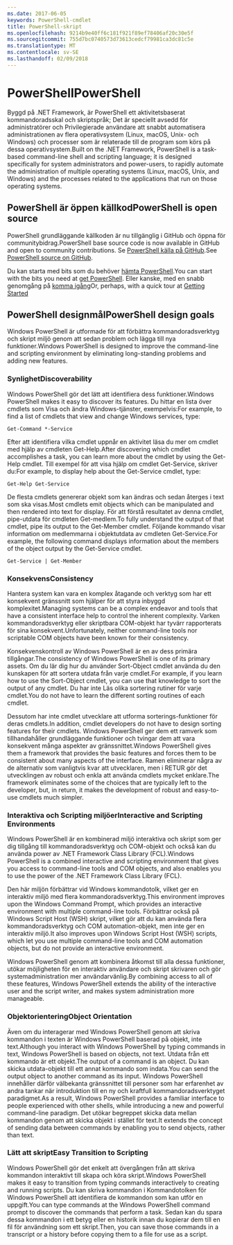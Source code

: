 ```yaml
---
ms.date: 2017-06-05
keywords: PowerShell-cmdlet
title: PowerShell-skript
ms.openlocfilehash: 9214b9e40ff6c181f921f89ef78406af20c30e5f
ms.sourcegitcommit: 755d7bc0740573d73613cedcf79981ca3dc81c5e
ms.translationtype: MT
ms.contentlocale: sv-SE
ms.lasthandoff: 02/09/2018
---
```

# <a name="powershell"></a><span data-ttu-id="a0e00-103">PowerShell</span><span class="sxs-lookup"><span data-stu-id="a0e00-103">PowerShell</span></span>

<span data-ttu-id="a0e00-104">Byggd på .NET Framework, är PowerShell ett aktivitetsbaserat kommandoradsskal och skriptspråk; Det är speciellt avsedd för administratörer och Privilegierade användare att snabbt automatisera administrationen av flera operativsystem (Linux, macOS, Unix- och Windows) och processer som är relaterade till de program som körs på dessa operativsystem.</span><span class="sxs-lookup"><span data-stu-id="a0e00-104">Built on the .NET Framework, PowerShell is a task-based command-line shell and scripting language; it is designed specifically for system administrators and power-users, to rapidly automate the administration of multiple operating systems (Linux, macOS, Unix, and Windows) and the processes related to the applications that run on those operating systems.</span></span>

## <a name="powershell-is-open-source"></a><span data-ttu-id="a0e00-105">PowerShell är öppen källkod</span><span class="sxs-lookup"><span data-stu-id="a0e00-105">PowerShell is open source</span></span>

<span data-ttu-id="a0e00-106">PowerShell grundläggande källkoden är nu tillgänglig i GitHub och öppna för communitybidrag.</span><span class="sxs-lookup"><span data-stu-id="a0e00-106">PowerShell base source code is now available in GitHub and open to community contributions.</span></span> <span data-ttu-id="a0e00-107">Se [PowerShell källa på GitHub](https://github.com/powershell/powershell).</span><span class="sxs-lookup"><span data-stu-id="a0e00-107">See [PowerShell source on GitHub](https://github.com/powershell/powershell).</span></span>

<span data-ttu-id="a0e00-108">Du kan starta med bits som du behöver [hämta PowerShell](https://github.com/PowerShell/PowerShell#get-powershell).</span><span class="sxs-lookup"><span data-stu-id="a0e00-108">You can start with the bits you need at [get PowerShell](https://github.com/PowerShell/PowerShell#get-powershell).</span></span>
<span data-ttu-id="a0e00-109">Eller kanske, med en snabb genomgång på [komma igång](https://github.com/PowerShell/PowerShell/blob/master/docs/learning-powershell)</span><span class="sxs-lookup"><span data-stu-id="a0e00-109">Or, perhaps, with a quick tour at [Getting Started](https://github.com/PowerShell/PowerShell/blob/master/docs/learning-powershell)</span></span>

## <a name="powershell-design-goals"></a><span data-ttu-id="a0e00-110">PowerShell designmål</span><span class="sxs-lookup"><span data-stu-id="a0e00-110">PowerShell design goals</span></span>
<span data-ttu-id="a0e00-111">Windows PowerShell är utformade för att förbättra kommandoradsverktyg och skript miljö genom att sedan problem och lägga till nya funktioner.</span><span class="sxs-lookup"><span data-stu-id="a0e00-111">Windows PowerShell is designed to improve the command-line and scripting environment by eliminating long-standing problems and adding new features.</span></span>

### <a name="discoverability"></a><span data-ttu-id="a0e00-112">Synlighet</span><span class="sxs-lookup"><span data-stu-id="a0e00-112">Discoverability</span></span>
<span data-ttu-id="a0e00-113">Windows PowerShell gör det lätt att identifiera dess funktioner.</span><span class="sxs-lookup"><span data-stu-id="a0e00-113">Windows PowerShell makes it easy to discover its features.</span></span> <span data-ttu-id="a0e00-114">Du hittar en lista över cmdlets som Visa och ändra Windows-tjänster, exempelvis:</span><span class="sxs-lookup"><span data-stu-id="a0e00-114">For example, to find a list of cmdlets that view and change Windows services, type:</span></span>

```
Get-Command *-Service
```

<span data-ttu-id="a0e00-115">Efter att identifiera vilka cmdlet uppnår en aktivitet läsa du mer om cmdlet med hjälp av cmdleten Get-Help.</span><span class="sxs-lookup"><span data-stu-id="a0e00-115">After discovering which cmdlet accomplishes a task, you can learn more about the cmdlet by using the Get-Help cmdlet.</span></span> <span data-ttu-id="a0e00-116">Till exempel för att visa hjälp om cmdlet Get-Service, skriver du:</span><span class="sxs-lookup"><span data-stu-id="a0e00-116">For example, to display help about the Get-Service cmdlet, type:</span></span>

```
Get-Help Get-Service
```
<span data-ttu-id="a0e00-117">De flesta cmdlets genererar objekt som kan ändras och sedan återges i text som ska visas.</span><span class="sxs-lookup"><span data-stu-id="a0e00-117">Most cmdlets emit objects which can be manipulated and then rendered into text for display.</span></span> <span data-ttu-id="a0e00-118">För att förstå resultatet av denna cmdlet, pipe-utdata för cmdleten Get-medlem.</span><span class="sxs-lookup"><span data-stu-id="a0e00-118">To fully understand the output of that cmdlet, pipe its output to the Get-Member cmdlet.</span></span> <span data-ttu-id="a0e00-119">Följande kommando visar information om medlemmarna i objektutdata av cmdleten Get-Service.</span><span class="sxs-lookup"><span data-stu-id="a0e00-119">For example, the following command displays information about the members of the object output by the Get-Service cmdlet.</span></span>

```
Get-Service | Get-Member
```

### <a name="consistency"></a><span data-ttu-id="a0e00-120">Konsekvens</span><span class="sxs-lookup"><span data-stu-id="a0e00-120">Consistency</span></span>
<span data-ttu-id="a0e00-121">Hantera system kan vara en komplex åtagande och verktyg som har ett konsekvent gränssnitt som hjälper för att styra inbyggd komplexitet.</span><span class="sxs-lookup"><span data-stu-id="a0e00-121">Managing systems can be a complex endeavor and tools that have a consistent interface help to control the inherent complexity.</span></span> <span data-ttu-id="a0e00-122">Varken kommandoradsverktyg eller skriptbara COM-objekt har tyvärr rapporterats för sina konsekvent.</span><span class="sxs-lookup"><span data-stu-id="a0e00-122">Unfortunately, neither command-line tools nor scriptable COM objects have been known for their consistency.</span></span>

<span data-ttu-id="a0e00-123">Konsekvenskontroll av Windows PowerShell är en av dess primära tillgångar.</span><span class="sxs-lookup"><span data-stu-id="a0e00-123">The consistency of Windows PowerShell is one of its primary assets.</span></span> <span data-ttu-id="a0e00-124">Om du lär dig hur du använder Sort-Object cmdlet använda du den kunskapen för att sortera utdata från varje cmdlet.</span><span class="sxs-lookup"><span data-stu-id="a0e00-124">For example, if you learn how to use the Sort-Object cmdlet, you can use that knowledge to sort the output of any cmdlet.</span></span> <span data-ttu-id="a0e00-125">Du har inte Läs olika sortering rutiner för varje cmdlet.</span><span class="sxs-lookup"><span data-stu-id="a0e00-125">You do not have to learn the different sorting routines of each cmdlet.</span></span>

<span data-ttu-id="a0e00-126">Dessutom har inte cmdlet utvecklare att utforma sorterings-funktioner för deras cmdlets.</span><span class="sxs-lookup"><span data-stu-id="a0e00-126">In addition, cmdlet developers do not have to design sorting features for their cmdlets.</span></span> <span data-ttu-id="a0e00-127">Windows PowerShell ger dem ett ramverk som tillhandahåller grundläggande funktioner och tvingar dem att vara konsekvent många aspekter av gränssnittet.</span><span class="sxs-lookup"><span data-stu-id="a0e00-127">Windows PowerShell gives them a framework that provides the basic features and forces them to be consistent about many aspects of the interface.</span></span> <span data-ttu-id="a0e00-128">Ramen eliminerar några av de alternativ som vanligtvis kvar att utvecklaren, men i RETUR gör det utvecklingen av robust och enkla att använda cmdlets mycket enklare.</span><span class="sxs-lookup"><span data-stu-id="a0e00-128">The framework eliminates some of the choices that are typically left to the developer, but, in return, it makes the development of robust and easy-to-use cmdlets much simpler.</span></span>

### <a name="interactive-and-scripting-environments"></a><span data-ttu-id="a0e00-129">Interaktiva och Scripting miljöer</span><span class="sxs-lookup"><span data-stu-id="a0e00-129">Interactive and Scripting Environments</span></span>
<span data-ttu-id="a0e00-130">Windows PowerShell är en kombinerad miljö interaktiva och skript som ger dig tillgång till kommandoradsverktyg och COM-objekt och också kan du använda power av .NET Framework Class Library (FCL).</span><span class="sxs-lookup"><span data-stu-id="a0e00-130">Windows PowerShell is a combined interactive and scripting environment that gives you access to command-line tools and COM objects, and also enables you to use the power of the .NET Framework Class Library (FCL).</span></span>

<span data-ttu-id="a0e00-131">Den här miljön förbättrar vid Windows kommandotolk, vilket ger en interaktiv miljö med flera kommandoradsverktyg.</span><span class="sxs-lookup"><span data-stu-id="a0e00-131">This environment improves upon the Windows Command Prompt, which provides an interactive environment with multiple command-line tools.</span></span> <span data-ttu-id="a0e00-132">Förbättrar också på Windows Script Host (WSH) skript, vilket gör att du kan använda flera kommandoradsverktyg och COM automation-objekt, men inte ger en interaktiv miljö.</span><span class="sxs-lookup"><span data-stu-id="a0e00-132">It also improves upon Windows Script Host (WSH) scripts, which let you use multiple command-line tools and COM automation objects, but do not provide an interactive environment.</span></span>

<span data-ttu-id="a0e00-133">Windows PowerShell genom att kombinera åtkomst till alla dessa funktioner, utökar möjligheten för en interaktiv användare och skript skrivaren och gör systemadministration mer användarvänlig.</span><span class="sxs-lookup"><span data-stu-id="a0e00-133">By combining access to all of these features, Windows PowerShell extends the ability of the interactive user and the script writer, and makes system administration more manageable.</span></span>

### <a name="object-orientation"></a><span data-ttu-id="a0e00-134">Objektorientering</span><span class="sxs-lookup"><span data-stu-id="a0e00-134">Object Orientation</span></span>
<span data-ttu-id="a0e00-135">Även om du interagerar med Windows PowerShell genom att skriva kommandon i texten är Windows PowerShell baserad på objekt, inte text.</span><span class="sxs-lookup"><span data-stu-id="a0e00-135">Although you interact with Windows PowerShell by typing commands in text, Windows PowerShell is based on objects, not text.</span></span> <span data-ttu-id="a0e00-136">Utdata från ett kommando är ett objekt.</span><span class="sxs-lookup"><span data-stu-id="a0e00-136">The output of a command is an object.</span></span> <span data-ttu-id="a0e00-137">Du kan skicka utdata-objekt till ett annat kommando som indata.</span><span class="sxs-lookup"><span data-stu-id="a0e00-137">You can send the output object to another command as its input.</span></span> <span data-ttu-id="a0e00-138">Windows PowerShell innehåller därför välbekanta gränssnittet till personer som har erfarenhet av andra tankar när introduktion till en ny och kraftfull kommandoradsverktyget paradigmet.</span><span class="sxs-lookup"><span data-stu-id="a0e00-138">As a result, Windows PowerShell provides a familiar interface to people experienced with other shells, while introducing a new and powerful command-line paradigm.</span></span> <span data-ttu-id="a0e00-139">Det utökar begreppet skicka data mellan kommandon genom att skicka objekt i stället för text.</span><span class="sxs-lookup"><span data-stu-id="a0e00-139">It extends the concept of sending data between commands by enabling you to send objects, rather than text.</span></span>

### <a name="easy-transition-to-scripting"></a><span data-ttu-id="a0e00-140">Lätt att skript</span><span class="sxs-lookup"><span data-stu-id="a0e00-140">Easy Transition to Scripting</span></span>
<span data-ttu-id="a0e00-141">Windows PowerShell gör det enkelt att övergången från att skriva kommandon interaktivt till skapa och köra skript.</span><span class="sxs-lookup"><span data-stu-id="a0e00-141">Windows PowerShell makes it easy to transition from typing commands interactively to creating and running scripts.</span></span> <span data-ttu-id="a0e00-142">Du kan skriva kommandon i Kommandotolken för Windows PowerShell att identifiera de kommandon som kan utför en uppgift.</span><span class="sxs-lookup"><span data-stu-id="a0e00-142">You can type commands at the Windows PowerShell command prompt to discover the commands that perform a task.</span></span> <span data-ttu-id="a0e00-143">Sedan kan du spara dessa kommandon i ett betyg eller en historik innan du kopierar dem till en fil för användning som ett skript.</span><span class="sxs-lookup"><span data-stu-id="a0e00-143">Then, you can save those commands in a transcript or a history before copying them to a file for use as a script.</span></span>

